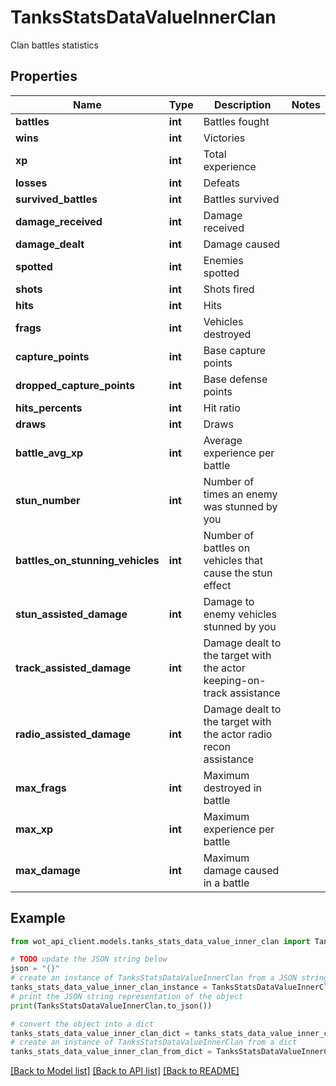 # TanksStatsDataValueInnerClan

Clan battles statistics

## Properties

Name | Type | Description | Notes
------------ | ------------- | ------------- | -------------
**battles** | **int** | Battles fought | 
**wins** | **int** | Victories | 
**xp** | **int** | Total experience | 
**losses** | **int** | Defeats | 
**survived_battles** | **int** | Battles survived | 
**damage_received** | **int** | Damage received | 
**damage_dealt** | **int** | Damage caused | 
**spotted** | **int** | Enemies spotted | 
**shots** | **int** | Shots fired | 
**hits** | **int** | Hits | 
**frags** | **int** | Vehicles destroyed | 
**capture_points** | **int** | Base capture points | 
**dropped_capture_points** | **int** | Base defense points | 
**hits_percents** | **int** | Hit ratio | 
**draws** | **int** | Draws | 
**battle_avg_xp** | **int** | Average experience per battle | 
**stun_number** | **int** | Number of times an enemy was stunned by you | 
**battles_on_stunning_vehicles** | **int** | Number of battles on vehicles that cause the stun effect | 
**stun_assisted_damage** | **int** | Damage to enemy vehicles stunned by you | 
**track_assisted_damage** | **int** | Damage dealt to the target with the actor keeping-on-track assistance | 
**radio_assisted_damage** | **int** | Damage dealt to the target with the actor radio recon assistance | 
**max_frags** | **int** | Maximum destroyed in battle | 
**max_xp** | **int** | Maximum experience per battle | 
**max_damage** | **int** | Maximum damage caused in a battle | 

## Example

```python
from wot_api_client.models.tanks_stats_data_value_inner_clan import TanksStatsDataValueInnerClan

# TODO update the JSON string below
json = "{}"
# create an instance of TanksStatsDataValueInnerClan from a JSON string
tanks_stats_data_value_inner_clan_instance = TanksStatsDataValueInnerClan.from_json(json)
# print the JSON string representation of the object
print(TanksStatsDataValueInnerClan.to_json())

# convert the object into a dict
tanks_stats_data_value_inner_clan_dict = tanks_stats_data_value_inner_clan_instance.to_dict()
# create an instance of TanksStatsDataValueInnerClan from a dict
tanks_stats_data_value_inner_clan_from_dict = TanksStatsDataValueInnerClan.from_dict(tanks_stats_data_value_inner_clan_dict)
```
[[Back to Model list]](../README.md#documentation-for-models) [[Back to API list]](../README.md#documentation-for-api-endpoints) [[Back to README]](../README.md)


